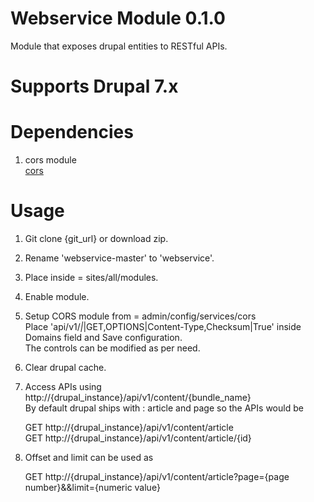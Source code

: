 # Webservice Module 0.1.0

Module that exposes drupal entities to RESTful APIs.

# Supports Drupal 7.x

# Dependencies

1. cors module<br>
    [cors](https://www.drupal.org/project/cors)

# Usage

1. Git clone {git_url} or download zip.<br>
2. Rename 'webservice-master' to 'webservice'.<br>
3. Place inside = sites/all/modules.<br>
4. Enable module.<br>
5. Setup CORS module from = admin/config/services/cors <br>
    Place 'api/v1/*|*|GET,OPTIONS|Content-Type,Checksum|True' inside Domains field and Save configuration.<br>
    The controls can be modified as per need.<br>
6. Clear drupal cache.<br>
7. Access APIs using http://{drupal_instance}/api/v1/content/{bundle_name} <br>
    By default drupal ships with : article and page so the APIs would be <br>

    GET http://{drupal_instance}/api/v1/content/article <br>
    GET http://{drupal_instance}/api/v1/content/article/{id} <br>

8. Offset and limit can be used as <br>

    GET http://{drupal_instance}/api/v1/content/article?page={page number}&&limit={numeric value} <br>
